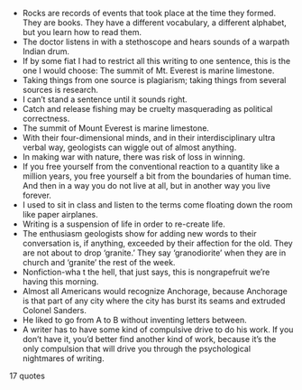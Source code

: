  - Rocks are records of events that took place at the time they formed. They are books. They have a different vocabulary, a different alphabet, but you learn how to read them.
 - The doctor listens in with a stethoscope and hears sounds of a warpath Indian drum.
 - If by some fiat I had to restrict all this writing to one sentence, this is the one I would choose: The summit of Mt. Everest is marine limestone.
 - Taking things from one source is plagiarism; taking things from several sources is research.
 - I can’t stand a sentence until it sounds right.
 - Catch and release fishing may be cruelty masquerading as political correctness.
 - The summit of Mount Everest is marine limestone.
 - With their four-dimensional minds, and in their interdisciplinary ultra verbal way, geologists can wiggle out of almost anything.
 - In making war with nature, there was risk of loss in winning.
 - If you free yourself from the conventional reaction to a quantity like a million years, you free yourself a bit from the boundaries of human time. And then in a way you do not live at all, but in another way you live forever.
 - I used to sit in class and listen to the terms come floating down the room like paper airplanes.
 - Writing is a suspension of life in order to re-create life.
 - The enthusiasm geologists show for adding new words to their conversation is, if anything, exceeded by their affection for the old. They are not about to drop ‘granite.’ They say ‘granodiorite’ when they are in church and ‘granite’ the rest of the week.
 - Nonfiction-wha t the hell, that just says, this is nongrapefruit we’re having this morning.
 - Almost all Americans would recognize Anchorage, because Anchorage is that part of any city where the city has burst its seams and extruded Colonel Sanders.
 - He liked to go from A to B without inventing letters between.
 - A writer has to have some kind of compulsive drive to do his work. If you don’t have it, you’d better find another kind of work, because it’s the only compulsion that will drive you through the psychological nightmares of writing.

17 quotes